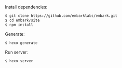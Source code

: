 Install dependencies:

```bash
$ git clone https://github.com/embarklabs/embark.git
$ cd embark/site
$ npm install
```

Generate:

```bash
$ hexo generate
```

Run server:

```bash
$ hexo server
```
